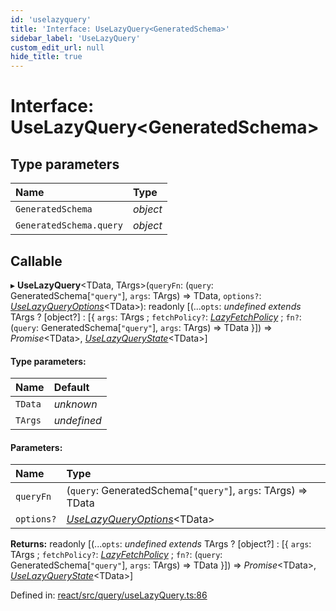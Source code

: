 ```yaml
---
id: 'uselazyquery'
title: 'Interface: UseLazyQuery<GeneratedSchema>'
sidebar_label: 'UseLazyQuery'
custom_edit_url: null
hide_title: true
---
```


# Interface: UseLazyQuery<GeneratedSchema\>

## Type parameters

| Name                    | Type     |
| :---------------------- | :------- |
| `GeneratedSchema`       | _object_ |
| `GeneratedSchema.query` | _object_ |

## Callable

▸ **UseLazyQuery**<TData, TArgs\>(`queryFn`: (`query`: GeneratedSchema[``"query"``], `args`: TArgs) => TData, `options?`: [_UseLazyQueryOptions_](uselazyqueryoptions.md)<TData\>): readonly [(...`opts`: _undefined_ _extends_ TArgs ? [object?] : [{ `args`: TArgs ; `fetchPolicy?`: [_LazyFetchPolicy_](../modules.md#lazyfetchpolicy) ; `fn?`: (`query`: GeneratedSchema[``"query"``], `args`: TArgs) => TData }]) => _Promise_<TData\>, [_UseLazyQueryState_](uselazyquerystate.md)<TData\>]

#### Type parameters:

| Name    | Default     |
| :------ | :---------- |
| `TData` | _unknown_   |
| `TArgs` | _undefined_ |

#### Parameters:

| Name       | Type                                                            |
| :--------- | :-------------------------------------------------------------- |
| `queryFn`  | (`query`: GeneratedSchema[``"query"``], `args`: TArgs) => TData |
| `options?` | [_UseLazyQueryOptions_](uselazyqueryoptions.md)<TData\>         |

**Returns:** readonly [(...`opts`: _undefined_ _extends_ TArgs ? [object?] : [{ `args`: TArgs ; `fetchPolicy?`: [_LazyFetchPolicy_](../modules.md#lazyfetchpolicy) ; `fn?`: (`query`: GeneratedSchema[``"query"``], `args`: TArgs) => TData }]) => _Promise_<TData\>, [_UseLazyQueryState_](uselazyquerystate.md)<TData\>]

Defined in: [react/src/query/useLazyQuery.ts:86](https://github.com/PabloSzx/gqless/blob/master/packages/react/src/query/useLazyQuery.ts#L86)
